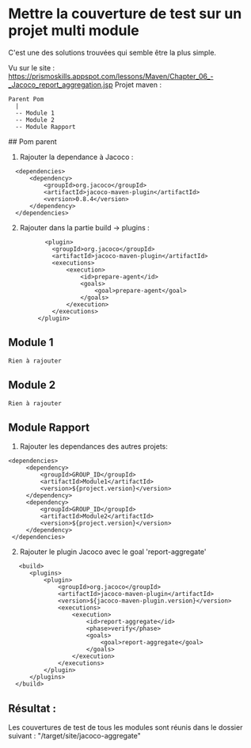 # Mettre la couverture de test sur un projet multi module

C'est une des solutions trouvées qui semble être la plus simple.

Vu sur le site : https://prismoskills.appspot.com/lessons/Maven/Chapter_06_-_Jacoco_report_aggregation.jsp
Projet maven :
```
Parent Pom
  |
  -- Module 1
  -- Module 2
  -- Module Rapport
  ```

## Pom parent

1. Rajouter  la dependance à Jacoco :
  ```
    <dependencies>
        <dependency>
            <groupId>org.jacoco</groupId>
            <artifactId>jacoco-maven-plugin</artifactId>
            <version>0.8.4</version>
        </dependency>
    </dependencies>
```
2. Rajouter dans la partie build -> plugins :
   ```
          <plugin>
            <groupId>org.jacoco</groupId>
            <artifactId>jacoco-maven-plugin</artifactId>
            <executions>
                <execution>
                    <id>prepare-agent</id>
                    <goals>
                        <goal>prepare-agent</goal>
                    </goals>
                </execution>
            </executions>
        </plugin>
   ```      
## Module 1
    Rien à rajouter

## Module 2
    Rien à rajouter

## Module Rapport

1. Rajouter les dependances des autres projets:
 ```
 <dependencies>
      <dependency>
          <groupId>GROUP_ID</groupId>
          <artifactId>Module1</artifactId>
          <version>${project.version}</version>
      </dependency>
      <dependency>
          <groupId>GROUP_ID</groupId>
          <artifactId>Module2</artifactId>
          <version>${project.version}</version>
      </dependency>
  </dependencies>
``` 
2. Rajouter le plugin Jacoco avec le goal 'report-aggregate'
```
   <build>
      <plugins>
          <plugin>
              <groupId>org.jacoco</groupId>
              <artifactId>jacoco-maven-plugin</artifactId>
              <version>${jacoco-maven-plugin.version}</version>
              <executions>
                  <execution>
                      <id>report-aggregate</id>
                      <phase>verify</phase>
                      <goals>
                          <goal>report-aggregate</goal>
                      </goals>
                  </execution>
              </executions>
          </plugin>
      </plugins>
  </build>
```    
## Résultat :
 Les couvertures de test de tous les modules sont réunis dans le dossier suivant :
 "<Module Rapport>/target/site/jacoco-aggregate"


